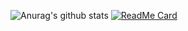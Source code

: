 ![Anurag's github stats](https://github-readme-stats.vercel.app/api?username=JoseSierraVzl&theme=blueberry&show_icons=true)
[![ReadMe Card](https://github-readme-stats.vercel.app/api/pin/?username=JoseSierraVzl&repo=github-readme-stats)](https://github.com/anuraghazra/github-readme-stats)
